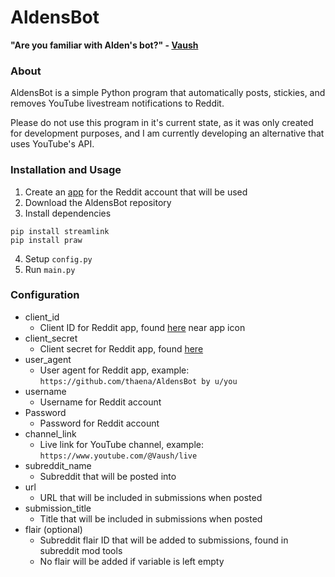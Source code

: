 # AldensBot
**"Are you familiar with Alden's bot?" - [Vaush](https://www.youtube.com/@Vaush)**

### About
AldensBot is a simple Python program that automatically posts, stickies, and removes YouTube livestream notifications to Reddit.

Please do not use this program in it's current state, as it was only created for development purposes, and I am currently developing an alternative that uses YouTube's API.

### Installation and Usage
1. Create an [app](https://www.reddit.com/prefs/apps) for the Reddit account that will be used
2. Download the AldensBot repository
3. Install dependencies
```
pip install streamlink
pip install praw
```
4. Setup `config.py`
5. Run `main.py`

### Configuration
- client_id
    - Client ID for Reddit app, found [here](https://www.reddit.com/prefs/apps) near app icon
- client_secret
    - Client secret for Reddit app, found [here](https://www.reddit.com/prefs/apps)
- user_agent
    - User agent for Reddit app, example: `https://github.com/thaena/AldensBot by u/you`
- username
    - Username for Reddit account
- Password
    - Password for Reddit account
- channel_link
    - Live link for YouTube channel, example: `https://www.youtube.com/@Vaush/live`
- subreddit_name
    - Subreddit that will be posted into
- url
    - URL that will be included in submissions when posted
- submission_title
    - Title that will be included in submissions when posted
- flair (optional)
    - Subreddit flair ID that will be added to submissions, found in subreddit mod tools
    - No flair will be added if variable is left empty
